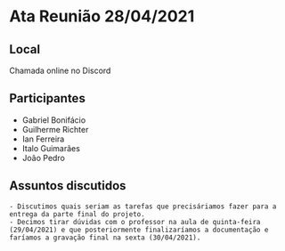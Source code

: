 # Ata Reunião 28/04/2021

## Local
Chamada online no Discord

## Participantes

- Gabriel Bonifácio
- Guilherme Richter
- Ian Ferreira
- Italo Guimarães
- João Pedro

## Assuntos discutidos
    - Discutimos quais seriam as tarefas que precisáriamos fazer para a entrega da parte final do projeto.
    - Decimos tirar dúvidas com o professor na aula de quinta-feira (29/04/2021) e que posteriormente finalizaríamos a documentação e faríamos a gravação final na sexta (30/04/2021).
